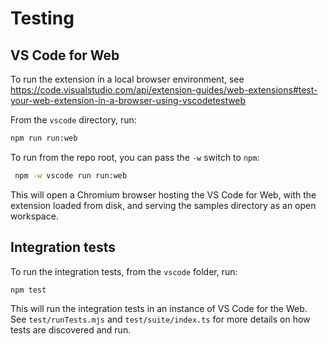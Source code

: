 # Testing

## VS Code for Web

To run the extension in a local browser environment, see
<https://code.visualstudio.com/api/extension-guides/web-extensions#test-your-web-extension-in-a-browser-using-vscodetestweb>

From the `vscode` directory, run:

```bash
npm run run:web
```

To run from the repo root, you can pass the `-w` switch to `npm`:

```bash
 npm -w vscode run run:web
```

This will open a Chromium browser hosting the VS Code for Web, with the extension
loaded from disk, and serving the samples directory as an open workspace.

## Integration tests

To run the integration tests, from the `vscode` folder, run:

```bash
npm test
```

This will run the integration tests in an instance of VS Code for the Web.
See `test/runTests.mjs` and `test/suite/index.ts` for more details on how tests are
discovered and run.
